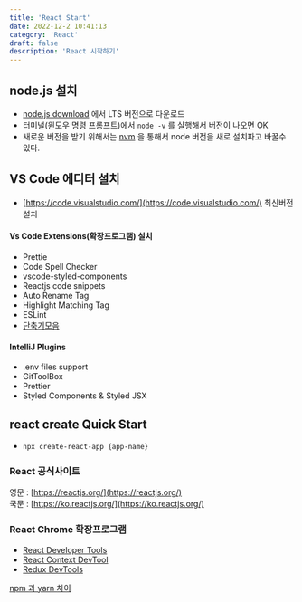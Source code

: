 ```yaml
---
title: 'React Start'
date: 2022-12-2 10:41:13
category: 'React'
draft: false
description: 'React 시작하기'
---
```


## node.js 설치
- [node.js download](https://nodejs.org/en/) 에서 LTS 버전으로 다운로드
- 터미널(윈도우 명령 프롬프트)에서 `node -v` 를 실행해서 버전이 나오면 OK
- 새로운 버전을 받기 위해서는 [nvm](https://github.com/coreybutler/nvm-windows) 을 통해서 node 버전을 새로 설치파고 바꿀수 있다.

## VS Code 에디터 설치
- [https://code.visualstudio.com/](https://code.visualstudio.com/) 최신버전 설치

#### Vs Code Extensions(확장프로그램) 설치
- Prettie
- Code Spell Checker
- vscode-styled-components
- Reactjs code snippets
- Auto Rename Tag
- Highlight Matching Tag
- ESLint
- [단축기모음](https://inpa.tistory.com/entry/VS-Code-%E2%8F%B1%EF%B8%8F-%EC%9C%A0%EC%9A%A9%ED%95%9C-%EB%8B%A8%EC%B6%95%ED%82%A4-%EC%A0%95%EB%A6%AC)

#### IntelliJ Plugins 
- .env files support
- GitToolBox
- Prettier
- Styled Components & Styled JSX


## react create Quick Start
- `npx create-react-app {app-name}`

### React 공식사이트
영문 : [https://reactjs.org/](https://reactjs.org/) <br>
국문 : [https://ko.reactjs.org/](https://ko.reactjs.org/)


### React Chrome 확장프로그램
- [React Developer Tools](https://chrome.google.com/webstore/detail/react-developer-tools/fmkadmapgofadopljbjfkapdkoienihi)
- [React Context DevTool](https://chrome.google.com/webstore/detail/react-context-devtool/oddhnidmicpefilikhgeagedibnefkcf)
- [Redux DevTools](https://chrome.google.com/webstore/detail/redux-devtools/lmhkpmbekcpmknklioeibfkpmmfibljd)

[npm 과 yarn 차이](https://joshua1988.github.io/vue-camp/package-manager/npm-vs-yarn.html#npm)
